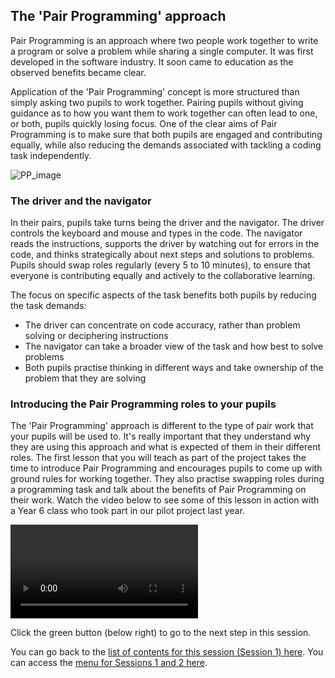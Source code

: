 ## The 'Pair Programming' approach

Pair Programming is an approach where two people work together to write a program or solve a problem while sharing a single computer. It was first developed in the software industry. It soon came to education as the observed benefits became clear.

Application of the 'Pair Programming' concept is more structured than simply asking two pupils to work together. Pairing pupils without giving guidance as to how you want them to work together can often lead to one, or both, pupils quickly losing focus. One of the clear aims of Pair Programming is to make sure that both pupils are engaged and contributing equally, while also reducing the  demands associated with tackling a coding task independently.

![PP_image](images/PPimage.jpg)

### The driver and the navigator

In their pairs, pupils take turns being the driver and the navigator. The driver controls the keyboard and mouse and types in the code. The navigator reads the instructions, supports the driver by watching out for errors in the code, and thinks strategically about next steps and solutions to problems. Pupils should swap roles regularly (every 5 to 10 minutes), to ensure that everyone is contributing equally and actively to the collaborative learning.

The focus on specific aspects of the task benefits both pupils by reducing the task demands:
+ The driver can concentrate on code accuracy, rather than problem solving or deciphering instructions
+ The navigator can take a broader view of the task and how best to solve problems
+ Both pupils practise thinking in different ways and take ownership of the problem that they are solving

### Introducing the Pair Programming roles to your pupils

The 'Pair Programming' approach is different to the type of pair work that your pupils will be used to. It's really important that they understand why they are using this approach and what is expected of them in their different roles. The first lesson that you will teach as part of the project takes the time to introduce Pair Programming and encourages pupils to come up with ground rules for working together. They also practise swapping roles during a programming task and talk about the benefits of Pair Programming on their work. Watch the video below to see some of this lesson in action with a Year 6 class who took part in our pilot project last year.

![PP_video](images/PPvideo.mp4)


Click the green button (below right) to go to the next step in this session.

You can go back to the [list of contents for this session (Session 1) here](https://projects.raspberrypi.org/en/projects/gbic-pair-programming-1).
You can access the [menu for Sessions 1 and 2 here](https://projects.raspberrypi.org/en/pathways/gbic-pair-programming-training).
